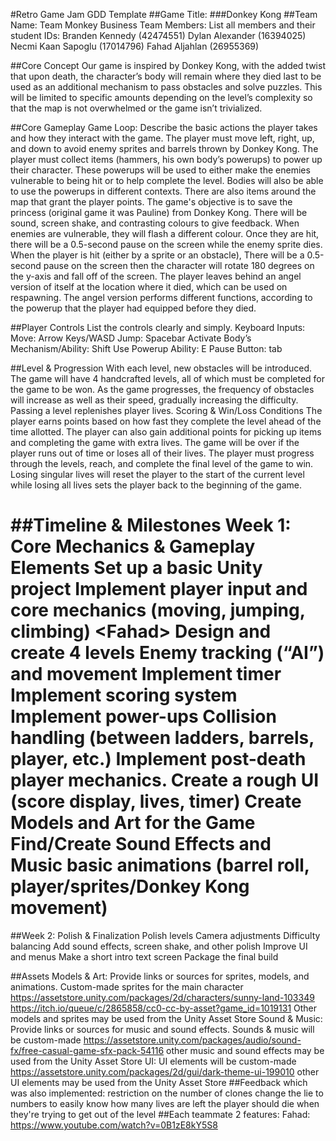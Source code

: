 #Retro Game Jam GDD Template
##Game Title:
###Donkey Kong
##Team Name:
Team Monkey Business
Team Members:
List all members and their student IDs:
Branden Kennedy (42474551)
Dylan Alexander (16394025)
Necmi Kaan Sapoglu (17014796)
Fahad Aljahlan (26955369)

##Core Concept
Our game is inspired by Donkey Kong, with the added twist that upon death, the character’s body will remain where they died last to be used as an additional mechanism to pass obstacles and solve puzzles. This will be limited to specific amounts depending on the level’s complexity so that the map is not overwhelmed or the game isn’t trivialized.

##Core Gameplay
Game Loop:
Describe the basic actions the player takes and how they interact with the game.
The player must move left, right, up, and down to avoid enemy sprites and barrels thrown by Donkey Kong. The player must collect items (hammers, his own body’s powerups) to power up their character. These powerups will be used to either make the enemies vulnerable to being hit or to help complete the level. Bodies will also be able to use the powerups in different contexts. There are also items around the map that grant the player points. The game's objective is to save the princess (original game it was Pauline) from Donkey Kong. 
There will be sound, screen shake, and contrasting colours to give feedback. When enemies are vulnerable, they will flash a different colour. Once they are hit, there will be a 0.5-second pause on the screen while the enemy sprite dies. When the player is hit (either by a sprite or an obstacle), There will be a 0.5-second pause on the screen then the character will rotate 180 degrees on the y-axis and fall off of the screen. The player leaves behind an angel version of itself at the location where it died, which can be used on respawning. The angel version performs different functions, according to the powerup that the player had equipped before they died. 

##Player Controls
List the controls clearly and simply.
Keyboard Inputs:
Move: Arrow Keys/WASD
Jump: Spacebar
Activate Body’s Mechanism/Ability: Shift
Use Powerup Ability: E
Pause Button: tab

##Level & Progression
With each level, new obstacles will be introduced. The game will have 4 handcrafted levels, all of which must be completed for the game to be won. As the game progresses, the frequency of obstacles will increase as well as their speed, gradually increasing the difficulty. Passing a level replenishes player lives.
Scoring & Win/Loss Conditions
The player earns points based on how fast they complete the level ahead of the time allotted. The player can also gain additional points for picking up items and completing the game with extra lives. The game will be over if the player runs out of time or loses all of their lives. The player must progress through the levels, reach, and complete the final level of the game to win. Losing singular lives will reset the player to the start of the current level while losing all lives sets the player back to the beginning of the game. 

##Timeline & Milestones
Week 1: Core Mechanics & Gameplay Elements
Set up a basic Unity project <Branden>
Implement player input and core mechanics (moving, jumping, climbing) <Fahad\>
Design and create 4 levels <Branden>
Enemy tracking (“AI”) and movement <Dylan>
Implement timer <Kaan>
Implement scoring system <Fahad>
Implement power-ups <Dylan>
Collision handling (between ladders, barrels, player, etc.) <Kaan>
Implement post-death player mechanics. <Branden>
Create a rough UI (score display, lives, timer) <Fahad>
Create Models and Art for the Game <Necmi Kaan Sapoglu>
Find/Create Sound Effects and Music <Dylan Alexander>
basic animations (barrel roll, player/sprites/Donkey Kong movement) <Kaan>
====
##Week 2: Polish & Finalization
Polish levels <Fahad>
Camera adjustments <Kaan>
Difficulty balancing <Branden>
Add sound effects, screen shake, and other polish <Dylan>
Improve UI and menus <Fahad>
Make a short intro text screen <Branden>
Package the final build <Kaan>

##Assets
Models & Art:
Provide links or sources for sprites, models, and animations.
Custom-made sprites for the main character
https://assetstore.unity.com/packages/2d/characters/sunny-land-103349
https://itch.io/queue/c/2865858/cc0-cc-by-asset?game_id=1019131
Other models and sprites may be used from the Unity Asset Store
Sound & Music:
Provide links or sources for music and sound effects.
Sounds & music will be custom-made
https://assetstore.unity.com/packages/audio/sound-fx/free-casual-game-sfx-pack-54116
other music and sound effects may be used from the Unity Asset Store
UI:
UI elements will be custom-made
https://assetstore.unity.com/packages/2d/gui/dark-theme-ui-199010
other UI elements may be used from the Unity Asset Store
##Feedback which was also implemented:
	 restriction on the number of clones
	 change the lie to numbers to easily know how many lives are left
	 the player should die when they're trying to get out of the level
##Each teammate 2 features:
Fahad: https://www.youtube.com/watch?v=0B1zE8kY5S8
	

